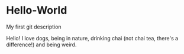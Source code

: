 # Hello-World
My first git description

Hello! I love dogs, being in nature, drinking chai (not chai tea, there's a difference!) and being weird. 
